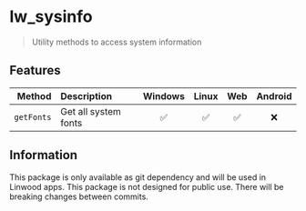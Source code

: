 # lw_sysinfo

> Utility methods to access system information

## Features

|     Method | Description          | Windows | Linux |  Web  | Android |
| ---------: | :------------------- | :-----: | :---: | :---: | :-----: |
| `getFonts` | Get all system fonts |    ✅    |   ✅   |   ✅   |    ❌    |

## Information

This package is only available as git dependency and will be used in Linwood apps.
This package is not designed for public use. There will be breaking changes between commits.
